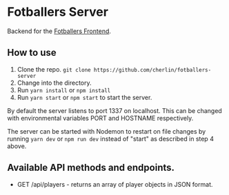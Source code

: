 # Fotballers Server

Backend for the [Fotballers Frontend](https://github.com/cherlin/fotballers-frontend).

## How to use
1. Clone the repo. ```git clone https://github.com/cherlin/fotballers-server```
2. Change into the directory.
3. Run ```yarn install``` or ```npm install``` 
4. Run ```yarn start``` or ```npm start``` to start the server.

By default the server listens to port 1337 on localhost. This can be changed with environmental variables PORT and HOSTNAME respectively.

The server can be started with Nodemon to restart on file changes by running ```yarn dev``` or ```npm run dev``` instead of "start" as described in step 4 above.

## Available API methods and endpoints.
* GET /api/players - returns an array of player objects in JSON format.
